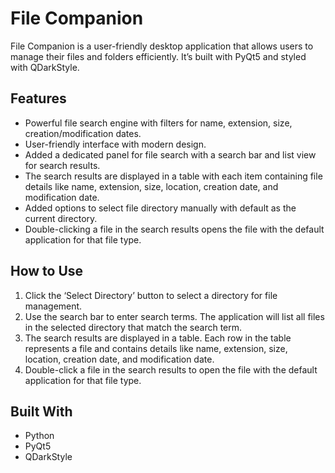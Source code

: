 # File Companion

File Companion is a user-friendly desktop application that allows users to manage their files and folders efficiently. It’s built with PyQt5 and styled with QDarkStyle.

## Features

- Powerful file search engine with filters for name, extension, size, creation/modification dates.
- User-friendly interface with modern design.
- Added a dedicated panel for file search with a search bar and list view for search results.
- The search results are displayed in a table with each item containing file details like name, extension, size, location, creation date, and modification date.
- Added options to select file directory manually with default as the current directory.
- Double-clicking a file in the search results opens the file with the default application for that file type.

## How to Use

1. Click the ‘Select Directory’ button to select a directory for file management.
2. Use the search bar to enter search terms. The application will list all files in the selected directory that match the search term.
3. The search results are displayed in a table. Each row in the table represents a file and contains details like name, extension, size, location, creation date, and modification date.
4. Double-click a file in the search results to open the file with the default application for that file type.

## Built With

- Python
- PyQt5
- QDarkStyle

